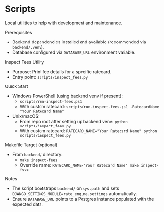Scripts
=======

Local utilities to help with development and maintenance.

Prerequisites
- Backend dependencies installed and available (recommended via `backend/.venv`).
- Database configured via `DATABASE_URL` environment variable.

Inspect Fees Utility
- Purpose: Print fee details for a specific ratecard.
- Entry point: `scripts/inspect_fees.py`

Quick Start
- Windows PowerShell (using backend venv if present):
  - `scripts/run-inspect-fees.ps1`
  - With custom ratecard: `scripts/run-inspect-fees.ps1 -RatecardName "Your Ratecard Name"`
- Unix/macOS:
  - From repo root after setting up backend venv: `python scripts/inspect_fees.py`
  - With custom ratecard: `RATECARD_NAME="Your Ratecard Name" python scripts/inspect_fees.py`

Makefile Target (optional)
- From `backend/` directory:
  - `make inspect-fees`
  - Override name: `RATECARD_NAME="Your Ratecard Name" make inspect-fees`

Notes
- The script bootstraps `backend/` on `sys.path` and sets `DJANGO_SETTINGS_MODULE=rate_engine.settings` automatically.
- Ensure `DATABASE_URL` points to a Postgres instance populated with the expected data.
